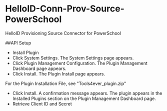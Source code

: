 # HelloID-Conn-Prov-Source-PowerSchool
HelloID Provisioning Source Connector for PowerSchool

##API Setup
- Install Plugin
- Click System Settings. The System Settings page appears.
- Click Plugin Management Configuration. The Plugin Management Dashboard page appears.
- Click Install. The Plugin Install page appears.

For the Plugin Installation File, see "Tools4ever_plugin.zip"

- Click Install. A confirmation message appears. The plugin appears in the Installed Plugins section on the Plugin Management Dashboard page.
- Retrieve Client ID and Secret
